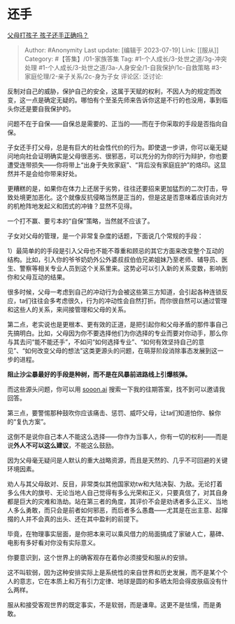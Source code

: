 # 还手
[父母打孩子 孩子还手正确吗？](https://www.zhihu.com/question/49806940/answer/3124300427)

> Author: #Anonymity
> Last update: [编辑于 2023-07-19]
> Link: [[服从]]
> Category: #【答集】/01-家族答集
> Tag: #1-个人成长/3-处世之道/3g-冲突处理 #1-个人成长/3-处世之道/3a-人身安全/1-自我保护/1c-自救策略 #3-家庭伦理/2-亲子关系/2c-身为子女
> 评论区:
> 泛讨论:

反制对自己的威胁，保护自己的安全，这属于天赋的权利，不因人为的规定而改变，这一点是确定无疑的。哪怕有个至圣先师来告诉你这是不行的也没用，事到临头你还是要自我保护的。

问题不在于自保——自保总是需要的、正当的——而在于你采取的手段是否指向自保。

子女还手打父母，总是有巨大的社会性代价的行为。即使退一步讲，你可以毫无疑问地向社会证明确实是父母很恶劣、很邪恶，可以充分的为你的行为辩护，你也要遭受连带损失——你将带上“出身于失败家庭”、“背后没有家庭庇护”的烙印。这显然并不是会给你带来好处。

更糟糕的是，如果你在体力上还居于劣势，往往还要招来更加猛烈的二次打击，导致处境更加恶化。这个就像反抗侵略当然是正当的，但是这是否意味着应该向对方的机枪阵地发起义和团式的冲锋？显然不见得。

一个打不赢、要亏本的“自保”策略，当然就不应该了。

子女对父母的管理，是一个非常复杂度的话题，下面说几个常规的手段：

1）最简单的的手段是引入父母也不能不尊重和顾忌的其它方面来改变整个互动的结构。比如，引入你的爷爷奶奶外公外婆叔叔伯伯兄弟姐妹乃至老师、辅导员、医生、警察等相关专业人员到这个关系里来。这势必可以引入新的关系变数，影响到你和父母互动的结果。

很多时候，父母一考虑到自己的冲动行为会被这些第三方知道，会引起各种连锁反应，ta们往往会多考虑很久，行为的冲动性会自然打折。而你很自然可以通过管理和这些人的关系，来间接管理和父母的关系。

第二点，老实说也是更根本、更有效的正道，是把引起你和父母矛盾的那件事自己先搞明白。比如，父母因为你不要选择他们为你选择的专业而要对你动手，那么你与其去问“能不能还手”，不如问“如何选择专业”、“如何有效坚持自己的意见”、“如何改变父母的想法”这类更源头的问题，在萌芽阶段消除事态发展到这一步的进程。

**阻止沙尘暴最好的手段是种树，而不是在风暴前进路线上引爆核弹。**

而这些源头问题，你可以用 [sooon.ai](https://link.zhihu.com/?target=http%3A//sooon.ai/) 搜索一下我的往期答案，找不到可以邀请我回答。

第三点，要警惕那种鼓吹你应该痛击、惩罚、威吓父母，让ta们知道怕你、躲你的“复仇方案”。

这倒不是说你自己本人不能这么选择——你作为当事人，你有一切的权利——而是说**外人不可以这么建议**，不能这么鼓励。

因为父母毫无疑问是人默认的重大战略资源，而且是天然的、几乎不可回避的关键环境因素。

劝人与其父母敌对、反目，非常类似其他国家劝tw和大陆决裂、为敌。无论打着多么伟大的旗号、无论当地人自己觉得有多么光荣和正义，只要真信了，对其自身都是巨大的灾难和浩劫。站在第三者的角度，其评价不会是劝诱者多么正义、当地人多么勇敢，而只会是前者如何邪恶，而后者多么愚蠢——尤其是在出主意、起撺掇的人并不会真的出头、还在其中盈利的前提下。

毕竟，在物理事实层面，是你把本来可以乘风借力的局面搞成了家破人亡，墓碑、电影有多好看对你没有实际意义。

你要意识到，这个世界上的确客观存在着你必须接受和服从的安排。

这不叫软弱，因为这种安排实际上是系统性的来自世界和历史发展，而不是某个个人的意志，它在本质上和万有引力定律、地球是圆的和多晒太阳会得皮肤癌没有什么两样。

服从和接受客观世界的既定事实，不是软弱，而是谦卑。这更不是怯懦，而是勇敢。
